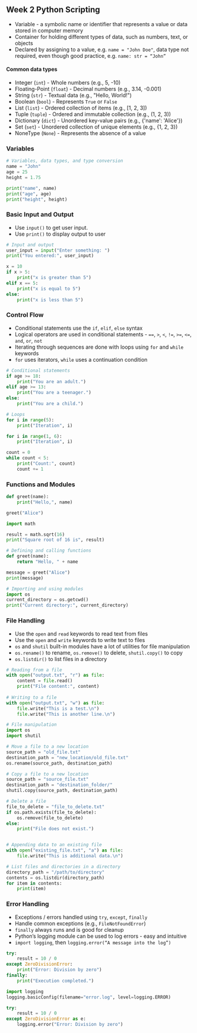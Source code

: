 ## Week 2 Python Scripting
- Variable - a symbolic name or identifier that represents a value or data stored in computer memory
- Container for holding different types of data, such as numbers, text, or objects
- Declared by assigning to a value, e.g. `name = "John Doe"`, data type not required, even though good practice, e.g. `name: str = “John”`
#### Common data types
- Integer (`int`) - Whole numbers (e.g., 5, -10)
- Floating-Point (`float`) - Decimal numbers (e.g., 3.14, -0.001)
- String (`str`) - Textual data (e.g., "Hello, World!")
- Boolean (`bool`) - Represents `True` or `False`
- List (`list`) - Ordered collection of items (e.g., [1, 2, 3])
- Tuple (`tuple`) - Ordered and immutable collection (e.g., (1, 2, 3))
- Dictionary (`dict`) - Unordered key-value pairs (e.g., {'name': 'Alice'})
- Set (`set`) - Unordered collection of unique elements (e.g., {1, 2, 3})
- NoneType (`None`) - Represents the absence of a value

### Variables
```python
# Variables, data types, and type conversion
name = "John"
age = 25
height = 1.75

print("name", name)
print("age", age)
print("height", height)
```

### Basic Input and Output
- Use `input()` to get user input.
- Use `print()` to display output to user
```python
# Input and output
user_input = input("Enter something: ")
print("You entered:", user_input)

x = 10
if x > 5:
    print("x is greater than 5")
elif x == 5:
    print("x is equal to 5")
else:
    print("x is less than 5")
```

### Control Flow
- Conditional statements use the `if`, `elif`, `else` syntax
- Logical operators are used in conditional statements - `==`, `>`, `<`, `!=`, `>=`, `<=`, `and`, `or`, `not`
- Iterating through sequences are done with loops using `for` and `while` keywords
- `for` uses iterators, `while` uses a continuation condition
```python
# Conditional statements
if age >= 18:
    print("You are an adult.")
elif age >= 13:
    print("You are a teenager.")
else:
    print("You are a child.")

# Loops
for i in range(5):
    print("Iteration", i)

for i in range(1, 6):
    print("Iteration", i)

count = 0
while count < 5:
    print("Count:", count)
    count += 1
```

### Functions and Modules
```python
def greet(name):
    print("Hello,", name)

greet("Alice")

import math

result = math.sqrt(16)
print("Square root of 16 is", result)
```

```python
# Defining and calling functions
def greet(name):
    return "Hello, " + name

message = greet("Alice")
print(message)

# Importing and using modules
import os
current_directory = os.getcwd()
print("Current directory:", current_directory)

```

### File Handling
- Use the `open` and `read` keywords to read text from files
- Use the `open` and `write` keywords to write text to files
- `os` and `shutil` built-in modules have a lot of utilities for file manipulation
- `os.rename()` to rename, `os.remove()` to delete, `shutil.copy()` to copy
- `os.listdir()` to list files in a directory

```python
# Reading from a file
with open("output.txt", "r") as file:
    content = file.read()
    print("File content:", content)
    
# Writing to a file
with open("output.txt", "w") as file:
    file.write("This is a test.\n")
    file.write("This is another line.\n")
```

```python
# File manipulation
import os
import shutil

# Move a file to a new location
source_path = "old_file.txt"
destination_path = "new_location/old_file.txt"
os.rename(source_path, destination_path)

# Copy a file to a new location
source_path = "source_file.txt"
destination_path = "destination_folder/"
shutil.copy(source_path, destination_path)

# Delete a file
file_to_delete = "file_to_delete.txt"
if os.path.exists(file_to_delete):
    os.remove(file_to_delete)
else:
    print("File does not exist.")


# Appending data to an existing file
with open("existing_file.txt", "a") as file:
    file.write("This is additional data.\n")

# List files and directories in a directory
directory_path = "/path/to/directory"
contents = os.listdir(directory_path)
for item in contents:
    print(item)
```

### Error Handling
- Exceptions / errors handled using `try`, `except`, `finally`
- Handle common exceptions (e.g., `FileNotFoundError`)
- `finally` always runs and is good for cleanup
- Python’s logging module can be used to log errors - easy and intuitive
- `import logging`, then `logging.error(“A message into the log”)`

```python
try:
    result = 10 / 0
except ZeroDivisionError:
    print("Error: Division by zero")
finally:
    print("Execution completed.")

import logging
logging.basicConfig(filename="error.log", level=logging.ERROR)

try:
    result = 10 / 0
except ZeroDivisionError as e:
    logging.error("Error: Division by zero")
```
